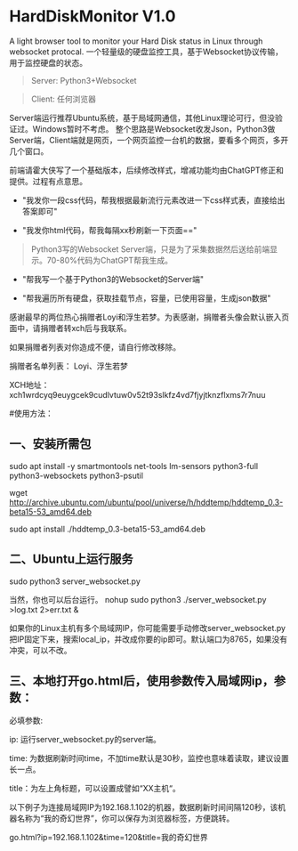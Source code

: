 # HardDiskMonitor V1.0

A light browser tool to monitor your Hard Disk status in Linux through websocket protocal.
一个轻量级的硬盘监控工具，基于Websocket协议传输，用于监控硬盘的状态。

>Server: Python3+Websocket

>Client: 任何浏览器

Server端运行推荐Ubuntu系统，基于局域网通信，其他Linux理论可行，但没验证过。Windows暂时不考虑。
整个思路是Websocket收发Json，Python3做Server端，Client端就是网页，一个网页监控一台机的数据，要看多个网页，多开几个窗口。

前端请霍大侠写了一个基础版本，后续修改样式，增减功能均由ChatGPT修正和提供。过程有点意思。

* "我发你一段css代码，帮我根据最新流行元素改进一下css样式表，直接给出答案即可"
  
* "我发你html代码，帮我每隔xx秒刷新一下页面=="

>Python3写的Websocket Server端，只是为了采集数据然后送给前端显示。70-80%代码为ChatGPT帮我生成。

* "帮我写一个基于Python3的Websocket的Server端"
  
* "帮我遍历所有硬盘，获取挂载节点，容量，已使用容量，生成json数据"

感谢最早的两位热心捐赠者Loyi和浮生若梦。为表感谢，捐赠者头像会默认嵌入页面中，请捐赠者转xch后与我联系。

如果捐赠者列表对你造成不便，请自行修改移除。

捐赠者名单列表：
Loyi、浮生若梦

XCH地址：
xch1wrdcyq9euygcek9cudlvtuw0v52t93slkfz4vd7fjyjtknzflxms7r7nuu

#使用方法：
## 一、安装所需包
sudo apt install -y smartmontools net-tools lm-sensors python3-full python3-websockets python3-psutil

wget http://archive.ubuntu.com/ubuntu/pool/universe/h/hddtemp/hddtemp_0.3-beta15-53_amd64.deb  

sudo apt install ./hddtemp_0.3-beta15-53_amd64.deb

## 二、Ubuntu上运行服务
sudo python3 server_websocket.py

当然，你也可以后台运行。  nohup sudo python3 ./server_websocket.py >log.txt 2>err.txt &

如果你的Linux主机有多个局域网IP，你可能需要手动修改server_websocket.py把IP固定下来，搜索local_ip，并改成你要的ip即可。默认端口为8765，如果没有冲突，可以不改。

## 三、本地打开go.html后，使用参数传入局域网ip，参数：
必填参数:

ip: 运行server_websocket.py的server端。

time: 为数据刷新时间time，不加time默认是30秒，监控也意味着读取，建议设置长一点。

title：为左上角标题，可以设置成譬如“XX主机“。

以下例子为连接局域网IP为192.168.1.102的机器，数据刷新时间间隔120秒，该机器名称为“我的奇幻世界”，你可以保存为浏览器标签，方便跳转。

go.html?ip=192.168.1.102&time=120&title=我的奇幻世界
